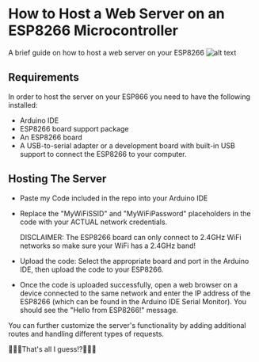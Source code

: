 # How to Host a Web Server on an ESP8266 Microcontroller

A brief guide on how to host a web server on your ESP8266
![alt text](https://github.com/TheofanisB/ESP8266-Web-Server/PXL_20230618_153849412.jpg?raw=true)

## Requirements
In order to host the server on your ESP866 you need to have the following installed:
- Arduino IDE 
- ESP8266 board support package
- An ESP8266 board
- A USB-to-serial adapter or a development board with built-in USB support to connect the ESP8266 to your computer.

## Hosting The Server 
- Paste my Code included in the repo into your Arduino IDE

- Replace the "MyWiFiSSID" and "MyWiFiPassword" placeholders in the code with your ACTUAL network credentials. 

    DISCLAIMER: The ESP8266 board can only connect to 2.4GHz WiFi networks so make sure your WiFi has a 2.4GHz band!

- Upload the code: Select the appropriate board and port in the Arduino IDE, then upload the code to your ESP8266.

- Once the code is uploaded successfully, open a web browser on a device connected to the same network and enter the IP address of the ESP8266 (which can be found in the Arduino IDE Serial Monitor). You should see the "Hello from ESP8266!" message.


You can further customize the server's functionality by adding additional routes and handling different types of requests.

🚀🚀🚀That's all I guess!?🚀🚀🚀
